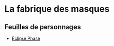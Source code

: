 # La fabrique des masques

## Feuilles de personnages
* [Eclipse Phase](https://masques.ltd/feuilles-de-personnage/eclipse-phase.html)